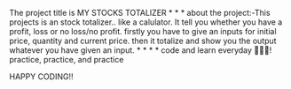 The project title is MY STOCKS TOTALIZER
*
*
*
about the project:-This projects is an stock totalizer.. like a calulator. 
It tell you whether you have a profit, loss or no loss/no profit. firstly you have to give an inputs for initial price, quantity and current price. then it totalize and show you the output whatever you have given an input. 
*
*
*
*
code and learn everyday 👩‍💻🤓!
practice, practice, and practice

HAPPY CODING!!

